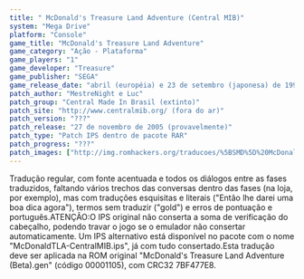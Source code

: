 ```yaml
---
title: " McDonald's Treasure Land Adventure (Central MIB)"
system: "Mega Drive"
platform: "Console"
game_title: "McDonald's Treasure Land Adventure"
game_category: "Ação - Plataforma"
game_players: "1"
game_developer: "Treasure"
game_publisher: "SEGA"
game_release_date: "abril (européia) e 23 de setembro (japonesa) de 1993"
patch_author: "MestreNight e Luc"
patch_group: "Central Made In Brasil (extinto)"
patch_site: "http://www.centralmib.org/ (fora do ar)"
patch_version: "???"
patch_release: "27 de novembro de 2005 (provavelmente)"
patch_type: "Patch IPS dentro de pacote RAR"
patch_progress: "???"
patch_images: ["http://img.romhackers.org/traducoes/%5BSMD%5D%20McDonald's%20Treasure%20Land%20Adventure%20-%20Central%20MIB%20-%201.png","http://img.romhackers.org/traducoes/%5BSMD%5D%20McDonald's%20Treasure%20Land%20Adventure%20-%20Central%20MIB%20-%202.png","http://img.romhackers.org/traducoes/%5BSMD%5D%20McDonald's%20Treasure%20Land%20Adventure%20-%20Central%20MIB%20-%203.png"]
---
```

Tradução regular, com fonte acentuada e todos os diálogos entre as fases traduzidos, faltando vários trechos das conversas dentro das fases (na loja, por exemplo), mas com traduções esquisitas e literais ("Então lhe darei uma boa dica agora"), termos sem traduzir ("gold") e erros de pontuação e português.ATENÇÃO:O IPS original não conserta a soma de verificação do cabeçalho, podendo travar o jogo se o emulador não consertar automaticamente. Um IPS alternativo está disponível no pacote com o nome "McDonaldTLA-CentralMIB.ips", já com tudo consertado.Esta tradução deve ser aplicada na ROM original "McDonald's Treasure Land Adventure (Beta).gen" (código 00001105), com CRC32 7BF477E8.